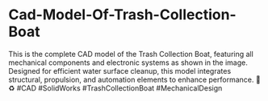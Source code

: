 # Cad-Model-Of-Trash-Collection-Boat
This is the complete CAD model of the Trash Collection Boat, featuring all mechanical components and electronic systems as shown in the image. Designed for efficient water surface cleanup, this model integrates structural, propulsion, and automation elements to enhance performance. 🚢♻️ #CAD #SolidWorks #TrashCollectionBoat #MechanicalDesign
